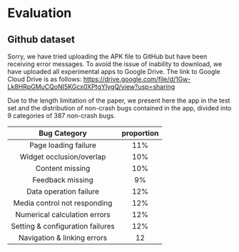 # Evaluation

## Github dataset


Sorry, we have tried uploading the APK file to GitHub but have been receiving error messages. To avoid the issue of inability to download, we have uploaded all experimental apps to Google Drive. The link to Google Cloud Drive is as follows: https://drive.google.com/file/d/1Gw-Lk8HRpGMuCQoNI5KGcx0XPtgYIygQ/view?usp=sharing




Due to the length limitation of the paper, we present here the app in the test set and the distribution of non-crash bugs contained in the app, divided into 9 categories of 387 non-crash bugs.

**Bug Category** | **proportion**
 :-: | :-: 
Page loading failure  |  11%
Widget occlusion/overlap  |  10%
Content missing  |  10%
Feedback missing  |  9%
Data operation failure  |  12%
Media control not responding  |  12%
Numerical calculation errors  |  12%
Setting & configuration failures  |  12%
Navigation & linking errors  |  12

